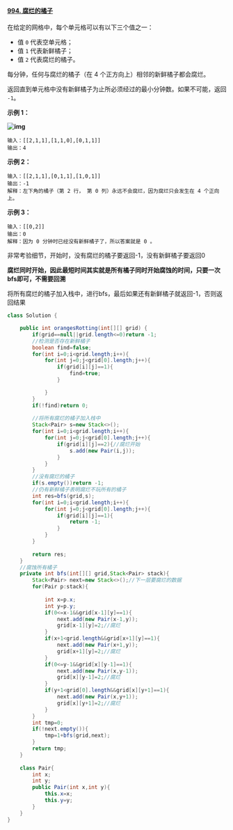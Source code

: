 #### [994. 腐烂的橘子](https://leetcode-cn.com/problems/rotting-oranges/)

在给定的网格中，每个单元格可以有以下三个值之一：

- 值 `0` 代表空单元格；
- 值 `1` 代表新鲜橘子；
- 值 `2` 代表腐烂的橘子。

每分钟，任何与腐烂的橘子（在 4 个正方向上）相邻的新鲜橘子都会腐烂。

返回直到单元格中没有新鲜橘子为止所必须经过的最小分钟数。如果不可能，返回 `-1`。

**示例 1：**

**![img](https://assets.leetcode-cn.com/aliyun-lc-upload/uploads/2019/02/16/oranges.png)**

```
输入：[[2,1,1],[1,1,0],[0,1,1]]
输出：4
```

**示例 2：**

```
输入：[[2,1,1],[0,1,1],[1,0,1]]
输出：-1
解释：左下角的橘子（第 2 行， 第 0 列）永远不会腐烂，因为腐烂只会发生在 4 个正向上。
```

**示例 3：**

```
输入：[[0,2]]
输出：0
解释：因为 0 分钟时已经没有新鲜橘子了，所以答案就是 0 。
```

非常考验细节，开始时，没有腐烂的橘子要返回-1，没有新鲜橘子要返回0

**腐烂同时开始，因此最短时间其实就是所有橘子同时开始腐蚀的时间，只要一次bfs即可，不需要回溯**

将所有腐烂的橘子加入栈中，进行bfs，最后如果还有新鲜橘子就返回-1，否则返回结果

```java
class Solution {

    public int orangesRotting(int[][] grid) {
        if(grid==null||grid.length<=0)return -1;
        //检测是否存在新鲜橘子
        boolean find=false;
        for(int i=0;i<grid.length;i++){
            for(int j=0;j<grid[0].length;j++){
                if(grid[i][j]==1){
                    find=true;
                }

            }
        }
        if(!find)return 0;
        
        //将所有腐烂的橘子加入栈中
        Stack<Pair> s=new Stack<>();
        for(int i=0;i<grid.length;i++){
            for(int j=0;j<grid[0].length;j++){
                if(grid[i][j]==2){//腐烂开始
                    s.add(new Pair(i,j));
                }
            }
        }
        //没有腐烂的橘子
        if(s.empty())return -1;
        //仍有新鲜橘子表明腐烂不玩所有的橘子
        int res=bfs(grid,s);
        for(int i=0;i<grid.length;i++){
            for(int j=0;j<grid[0].length;j++){
                if(grid[i][j]==1){
                    return -1;
                }
            }
        }
        
        return res;
    }
    //腐蚀所有橘子
    private int bfs(int[][] grid,Stack<Pair> stack){
        Stack<Pair> next=new Stack<>();//下一层要腐烂的数据
        for(Pair p:stack){
            
            int x=p.x;
            int y=p.y;
            if(0<=x-1&&grid[x-1][y]==1){
                next.add(new Pair(x-1,y));
                grid[x-1][y]=2;//腐烂
            }    
            if(x+1<grid.length&&grid[x+1][y]==1){
                next.add(new Pair(x+1,y));
                grid[x+1][y]=2;//腐烂
            }
            if(0<=y-1&&grid[x][y-1]==1){
                next.add(new Pair(x,y-1));
                grid[x][y-1]=2;//腐烂
            }
            if(y+1<grid[0].length&&grid[x][y+1]==1){
                next.add(new Pair(x,y+1));
                grid[x][y+1]=2;//腐烂
            }
        }
        int tmp=0;
        if(!next.empty()){
            tmp=1+bfs(grid,next);
        }
        return tmp;
    }
    
    class Pair{
        int x;
        int y;
        public Pair(int x,int y){
            this.x=x;
            this.y=y;
        }
    }
}
```




